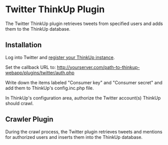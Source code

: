 Twitter ThinkUp Plugin
========================

The Twitter ThinkUp plugin retrieves tweets from specified users and adds them to the ThinkUp database.

Installation
------------

Log into Twitter and [register your ThinkUp instance](http://twitter.com/oauth_clients/). 

Set the callback URL to:
    http://yourserver.com/path-to-thinkup-webapp/plugins/twitter/auth.php

Write down the items labeled "Consumer key" and "Consumer secret" and add them  to ThinkUp's config.inc.php file.

In ThinkUp's configuration area, authorize the Twitter account(s) ThinkUp should crawl.

Crawler Plugin
--------------

During the crawl process, the Twitter plugin retrieves tweets and mentions for authorized users and inserts them into the ThinkUp database.
